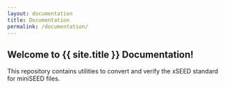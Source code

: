 ```yaml
---
layout: documentation
title: Documentation
permalink: /documentation/
---
```


## Welcome to {{ site.title }} Documentation!

This repository contains utilities to convert and verify the xSEED standard for miniSEED files.
